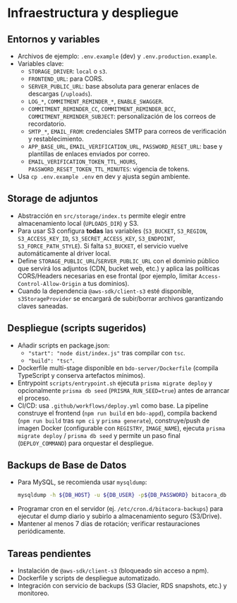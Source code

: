 # Infraestructura y despliegue

## Entornos y variables

- Archivos de ejemplo: `.env.example` (dev) y `.env.production.example`.
- Variables clave:
  - `STORAGE_DRIVER`: `local` o `s3`.
  - `FRONTEND_URL`: para CORS.
  - `SERVER_PUBLIC_URL`: base absoluta para generar enlaces de descargas (`/uploads`).
  - `LOG_*`, `COMMITMENT_REMINDER_*`, `ENABLE_SWAGGER`.
  - `COMMITMENT_REMINDER_CC`, `COMMITMENT_REMINDER_BCC`, `COMMITMENT_REMINDER_SUBJECT`: personalización de los correos de recordatorio.
  - `SMTP_*`, `EMAIL_FROM`: credenciales SMTP para correos de verificación y restablecimiento.
  - `APP_BASE_URL`, `EMAIL_VERIFICATION_URL`, `PASSWORD_RESET_URL`: base y plantillas de enlaces enviados por correo.
  - `EMAIL_VERIFICATION_TOKEN_TTL_HOURS`, `PASSWORD_RESET_TOKEN_TTL_MINUTES`: vigencia de tokens.
- Usa `cp .env.example .env` en dev y ajusta según ambiente.

## Storage de adjuntos

- Abstracción en `src/storage/index.ts` permite elegir entre almacenamiento local (`UPLOADS_DIR`) y S3.
- Para usar S3 configura **todas** las variables (`S3_BUCKET`, `S3_REGION`, `S3_ACCESS_KEY_ID`, `S3_SECRET_ACCESS_KEY`, `S3_ENDPOINT`, `S3_FORCE_PATH_STYLE`). Si falta `S3_BUCKET`, el servicio vuelve automáticamente al driver local.
- Define `STORAGE_PUBLIC_URL`/`SERVER_PUBLIC_URL` con el dominio público que servirá los adjuntos (CDN, bucket web, etc.) y aplica las políticas CORS/Headers necesarias en ese frontal (por ejemplo, limitar `Access-Control-Allow-Origin` a tus dominios).
- Cuando la dependencia `@aws-sdk/client-s3` esté disponible, `s3StorageProvider` se encargará de subir/borrar archivos garantizando claves saneadas.

## Despliegue (scripts sugeridos)

- Añadir scripts en package.json:
  - `"start": "node dist/index.js"` tras compilar con `tsc`.
  - `"build": "tsc"`.
- Dockerfile multi-stage disponible en `bdo-server/Dockerfile` (compila TypeScript y conserva artefactos mínimos).
- Entrypoint `scripts/entrypoint.sh` ejecuta `prisma migrate deploy` y opcionalmente `prisma db seed` (`PRISMA_RUN_SEED=true`) antes de arrancar el proceso.
- CI/CD: usa `.github/workflows/deploy.yml` como base. La pipeline construye el frontend (`npm run build` en `bdo-appd`), compila backend (`npm run build` tras `npm ci` y `prisma generate`), construye/push de imagen Docker (configurable con `REGISTRY`, `IMAGE_NAME`), ejecuta `prisma migrate deploy` / `prisma db seed` y permite un paso final (`DEPLOY_COMMAND`) para orquestar el despliegue.

## Backups de Base de Datos

- Para MySQL, se recomienda usar `mysqldump`:
  ```bash
  mysqldump -h ${DB_HOST} -u ${DB_USER} -p${DB_PASSWORD} bitacora_db > backup-$(date +%F).sql
  ```
- Programar cron en el servidor (ej. `/etc/cron.d/bitacora-backups`) para ejecutar el dump diario y subirlo a almacenamiento seguro (S3/Drive).
- Mantener al menos 7 días de rotación; verificar restauraciones periódicamente.

## Tareas pendientes

- Instalación de `@aws-sdk/client-s3` (bloqueado sin acceso a npm).
- Dockerfile y scripts de despliegue automatizado.
- Integración con servicio de backups (S3 Glacier, RDS snapshots, etc.) y monitoreo.
